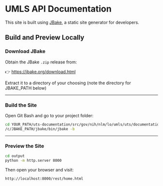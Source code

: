 # UMLS API Documentation

This site is built using [JBake](https://jbake.org/), a static site generator for developers.

## Build and Preview Locally 


### Download JBake

Obtain the JBake `.zip` release from:

👉 https://jbake.org/download.html

Extract it to a directory of your choosing (note the directory for JBAKE_PATH below)

---

### Build the Site

Open Git Bash and go to your project folder:

```bash
cd YOUR_PATH/uts-documentation/src/gov/nih/nlm/lo/umls/uts/documentation
/c/JBAKE_PATH/jbake/bin/jbake -b
```

---

### Preview the Site

```bash
cd output
python -m http.server 8000
```

Then open your browser and visit:

```
http://localhost:8000/rest/home.html
```

